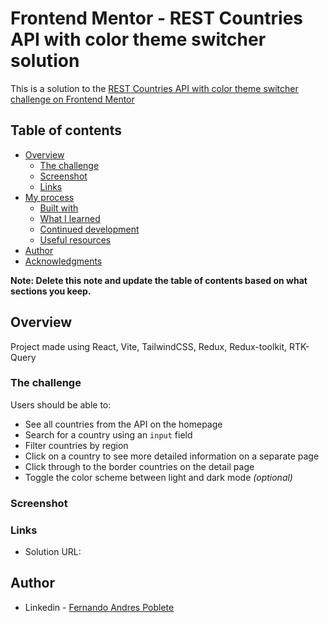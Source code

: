# Frontend Mentor - REST Countries API with color theme switcher solution

This is a solution to the [REST Countries API with color theme switcher challenge on Frontend Mentor](https://www.frontendmentor.io/challenges/rest-countries-api-with-color-theme-switcher-5cacc469fec04111f7b848ca)

## Table of contents

- [Overview](#overview)
  - [The challenge](#the-challenge)
  - [Screenshot](#screenshot)
  - [Links](#links)
- [My process](#my-process)
  - [Built with](#built-with)
  - [What I learned](#what-i-learned)
  - [Continued development](#continued-development)
  - [Useful resources](#useful-resources)
- [Author](#author)
- [Acknowledgments](#acknowledgments)

**Note: Delete this note and update the table of contents based on what sections you keep.**

## Overview

Project made using React, Vite, TailwindCSS, Redux, Redux-toolkit, RTK-Query

### The challenge

Users should be able to:

- See all countries from the API on the homepage
- Search for a country using an `input` field
- Filter countries by region
- Click on a country to see more detailed information on a separate page
- Click through to the border countries on the detail page
- Toggle the color scheme between light and dark mode _(optional)_

### Screenshot

[](../photos/Screenshot%202023-03-14%20at%2010.34.06.png)
[](../photos/Screenshot%202023-03-14%20at%2010.34.15.png)

### Links

- Solution URL: [](https://restcountries-andrespbt.netlify.app/)

## Author

- Linkedin - [Fernando Andres Poblete](https://www.linkedin.com/in/andres-poblete-dev/)
